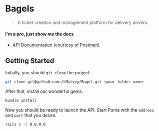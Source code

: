 # Bagels
> A ticket creation and management platform for delivery drivers.

#### I'm a pro, just show me the docs
* [API Documentation (courtesy of Postman)](https://documenter.getpostman.com/view/3489528/bagels/RVnVELGx)

## Getting Started

Initially, you should `git clone` the project:
```sh
git clone git@github.com:/LMulvey/Bagel.git <your folder name>
```

After that, install our wonderful gems:
```sh
bundle install
```

Now you should be ready to launch the API. Start Puma with the `address` and `port` that you desire:
```sh
rails s -b 0.0.0.0
```